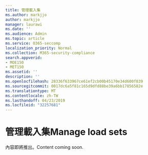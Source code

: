 ```yaml
---
title: 管理載入集
ms.author: markjjo
author: markjjo
manager: laurawi
ms.date: ''
ms.audience: Admin
ms.topic: article
ms.service: O365-seccomp
localization_priority: Normal
ms.collection: M365-security-compliance
search.appverid:
- MOE150
- MET150
ms.assetid: ''
description: ''
ms.openlocfilehash: 28336f633967ce61ef2cb00b45170e34d600f839
ms.sourcegitcommit: 0017dc6a5f81c165d9dfd88be39a6bb17856582e
ms.translationtype: MT
ms.contentlocale: zh-TW
ms.lasthandoff: 04/23/2019
ms.locfileid: "32257681"
---
```

# <a name="manage-load-sets"></a><span data-ttu-id="5c072-102">管理載入集</span><span class="sxs-lookup"><span data-stu-id="5c072-102">Manage load sets</span></span>

<span data-ttu-id="5c072-103">內容即將推出。</span><span class="sxs-lookup"><span data-stu-id="5c072-103">Content coming soon.</span></span>